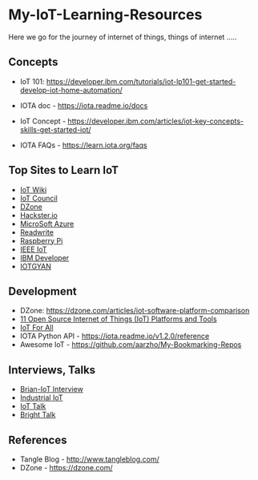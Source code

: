 # My-IoT-Learning-Resources
Here we go for the journey of internet of things, things of internet ..... 

## Concepts
* IoT 101: https://developer.ibm.com/tutorials/iot-lp101-get-started-develop-iot-home-automation/

* IOTA doc - https://iota.readme.io/docs

* IoT Concept - https://developer.ibm.com/articles/iot-key-concepts-skills-get-started-iot/

* IOTA FAQs - https://learn.iota.org/faqs

  

## Top Sites to Learn IoT

- [IoT Wiki](https://internetofthingswiki.com/category/resource/)
- [IoT Council](https://www.theinternetofthings.eu/)
- [DZone](https://dzone.com/iot-developer-tutorials-tools-news-reviews)
- [Hackster.io](https://www.hackster.io/search?i=projects&q=iot)
- [MicroSoft Azure](https://azure.microsoft.com/en-us/blog/topics/internet-of-things/)
- [Readwrite](https://readwrite.com/tag/internet-of-things/)
- [Raspberry Pi](https://www.raspberrypi.org/blog/)
- [IEEE IoT](https://iot.ieee.org/)
- [IBM Developer](https://developer.ibm.com/technologies/iot/)
- [IOTGYAN](http://www.iotgyan.com/learning-resources)



## Development

* DZone: https://dzone.com/articles/iot-software-platform-comparison
* [11 Open Source Internet of Things (IoT) Platforms and Tools](https://geekflare.com/iot-platform-tools/)
* [IoT For All](https://www.iotforall.com/what-is-an-iot-platform/)
* IOTA Python API - https://iota.readme.io/v1.2.0/reference
* Awesome IoT - https://github.com/aarzho/My-Bookmarking-Repos



## Interviews, Talks

* [Brian-IoT Interview](https://www.youtube.com/watch?v=jm16EIaDp6I)
* [Industrial IoT](https://www.rti.com/podcast/clarifying-the-industrial-iot)
* [IoT Talk](https://www.iottalk.eu/)
* [Bright Talk](https://www.brighttalk.com/channel/12747/)



## References

* Tangle Blog - http://www.tangleblog.com/
* DZone - https://dzone.com/

